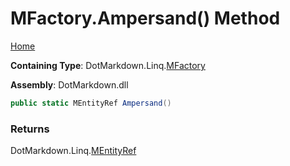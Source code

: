 <a name="_top"></a>

# MFactory\.Ampersand\(\) Method

[Home](../../../../README.md#_top)

**Containing Type**: DotMarkdown\.Linq\.[MFactory](../README.md#_top)

**Assembly**: DotMarkdown\.dll

```csharp
public static MEntityRef Ampersand()
```

### Returns

DotMarkdown\.Linq\.[MEntityRef](../../MEntityRef/README.md#_top)

